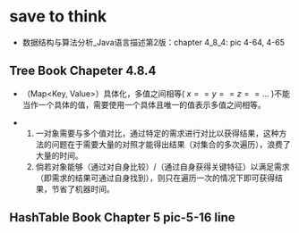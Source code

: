 # save to think
- 数据结构与算法分析_Java语言描述第2版：chapter 4_8_4: pic 4-64, 4-65

## Tree Book Chapeter 4.8.4
- （Map<Key, Value>）具体化，多值之间相等( $x==y==z==...$ )不能当作一个具体的值，需要使用一个具体且唯一的值表示多值之间相等。

- 1. 一对象需要与多个值对比，通过特定的需求进行对比以获得结果，这种方法的问题在于需要大量的对照才能得出结果（对集合的多次遍历），浪费了大量的时间。
  2. 倘若对象能够（通过对自身比较）/（通过自身获得关键特征）以满足需求（即需求的结果可通过自身找到），则只在遍历一次的情况下即可获得结果，节省了机器时间。

## HashTable Book Chapter 5 pic-5-16 line
